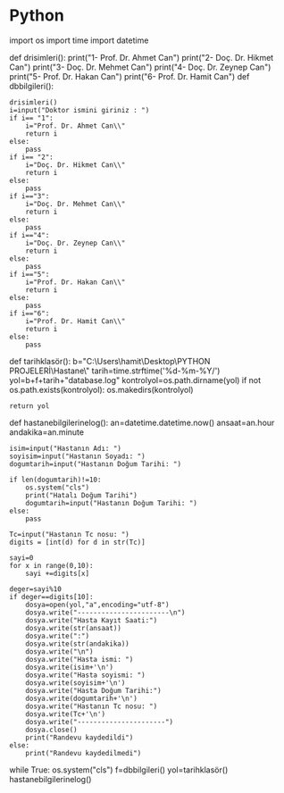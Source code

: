 # Python

import os
import time
import datetime

def drisimleri():
    print("1- Prof. Dr. Ahmet Can")
    print("2- Doç. Dr. Hikmet Can")
    print("3- Doç. Dr. Mehmet Can")
    print("4- Doç. Dr. Zeynep Can")
    print("5- Prof. Dr. Hakan Can")
    print("6- Prof. Dr. Hamit Can")
def dbbilgileri():
    
    drisimleri()
    i=input("Doktor ismini giriniz : ")
    if i== "1":
        i="Prof. Dr. Ahmet Can\\"
        return i
    else:
        pass
    if i== "2":
        i="Doç. Dr. Hikmet Can\\"
        return i
    else:
        pass
    if i=="3":
        i="Doç. Dr. Mehmet Can\\"
        return i
    else:
        pass
    if i=="4":
        i="Doç. Dr. Zeynep Can\\"
        return i
    else:
        pass
    if i=="5":
        i="Prof. Dr. Hakan Can\\"
        return i
    else:
        pass
    if i=="6":
        i="Prof. Dr. Hamit Can\\"
        return i
    else:
        pass
def tarihklasör():
    b="C:\\Users\\hamit\Desktop\\PYTHON PROJELERİ\\Hastane\\"
    tarih=time.strftime('%d-%m-%Y/')
    yol=b+f+tarih+"database.log"
    kontrolyol=os.path.dirname(yol)
    if not os.path.exists(kontrolyol):
        os.makedirs(kontrolyol)
    
    return yol


def hastanebilgilerinelog():
    an=datetime.datetime.now()
    ansaat=an.hour
    andakika=an.minute
    
    isim=input("Hastanın Adı: ")
    soyisim=input("Hastanın Soyadı: ")
    dogumtarih=input("Hastanın Doğum Tarihi: ")
    
    if len(dogumtarih)!=10:
        os.system("cls")
        print("Hatalı Doğum Tarihi")
        dogumtarih=input("Hastanın Doğum Tarihi: ")
    else:
        pass
    
    Tc=input("Hastanın Tc nosu: ")
    digits = [int(d) for d in str(Tc)]

    sayi=0
    for x in range(0,10):
        sayi +=digits[x]

    deger=sayi%10
    if deger==digits[10]:
        dosya=open(yol,"a",encoding="utf-8")
        dosya.write("-----------------------\n")
        dosya.write("Hasta Kayıt Saati:")
        dosya.write(str(ansaat))
        dosya.write(":")
        dosya.write(str(andakika))
        dosya.write("\n")
        dosya.write("Hasta ismi: ")
        dosya.write(isim+'\n')
        dosya.write("Hasta soyismi: ")
        dosya.write(soyisim+'\n')
        dosya.write("Hasta Doğum Tarihi:")
        dosya.write(dogumtarih+'\n')
        dosya.write("Hastanın Tc nosu: ")
        dosya.write(Tc+'\n')
        dosya.write("----------------------")
        dosya.close()
        print("Randevu kaydedildi")
    else:
        print("Randevu kaydedilmedi")

       
    
while True:
    os.system("cls")
    f=dbbilgileri()
    yol=tarihklasör()
    hastanebilgilerinelog()
